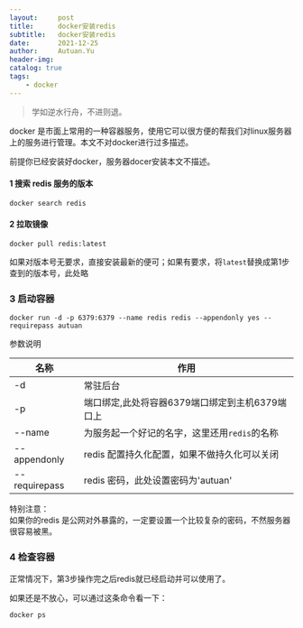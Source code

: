 ```yaml
---
layout:     post
title:      docker安装redis
subtitle:   docker安装redis
date:       2021-12-25
author:     Autuan.Yu
header-img:
catalog: true
tags:
    - docker
---
```


> 学如逆水行舟，不进则退。

docker 是市面上常用的一种容器服务，使用它可以很方便的帮我们对linux服务器上的服务进行管理。本文不对docker进行过多描述。

前提你已经安装好docker，服务器docer安装本文不描述。 

#### 1 搜索 redis 服务的版本
````
docker search redis
````

#### 2 拉取镜像
````
docker pull redis:latest
````
如果对版本号无要求，直接安装最新的便可；如果有要求，将`latest`替换成第1步查到的版本号，此处略

### 3 启动容器
````
docker run -d -p 6379:6379 --name redis redis --appendonly yes --requirepass autuan
````
参数说明   


| 名称 | 作用 |
|----|----|
| -d | 常驻后台 |
| -p | 端口绑定,此处将容器6379端口绑定到主机6379端口上 |
| --name | 为服务起一个好记的名字，这里还用`redis`的名称 |
| --appendonly | redis 配置持久化配置，如果不做持久化可以关闭 |
| --requirepass | redis 密码，此处设置密码为'autuan' |

特别注意：  
如果你的redis 是公网对外暴露的，一定要设置一个比较复杂的密码，不然服务器很容易被黑。  

### 4 检查容器
正常情况下，第3步操作完之后redis就已经启动并可以使用了。  

如果还是不放心，可以通过这条命令看一下：  
````
docker ps
````

